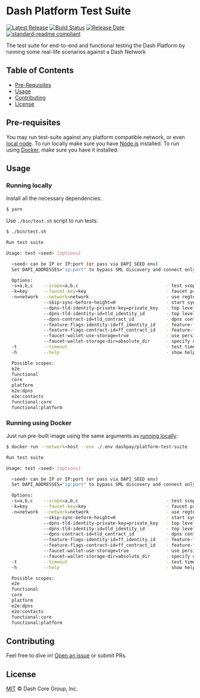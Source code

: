# Dash Platform Test Suite

[![Latest Release](https://img.shields.io/github/v/release/dashevo/platform-test-suite)](https://github.com/dashpay/platform-test-suite/releases/latest)
[![Build Status](https://github.com/dashevo/platform-test-suite/actions/workflows/test_and_release.yml/badge.svg)](https://github.com/dashevo/platform-test-suite/actions/workflows/test_and_release.yml)
[![Release Date](https://img.shields.io/github/release-date/dashevo/platform-test-suite)](https://img.shields.io/github/release-date/dashevo/platform-test-suite)
[![standard-readme compliant](https://img.shields.io/badge/readme%20style-standard-brightgreen)](https://github.com/RichardLitt/standard-readme)

The test suite for end-to-end and functional testing the Dash Platform by running some real-life scenarios against a Dash Network

## Table of Contents
- [Pre-Requisites](#pre-requisites)
- [Usage](#usage)
- [Contributing](#contributing)
- [License](#license)

## Pre-requisites

You may run test-suite against any platform compatible network, or even [local node](https://github.com/dashpay/platform/tree/master/packages/dashmate).
To run locally make sure you have [Node.js](https://nodejs.org/) installed.
To run using [Docker](https://www.docker.com/), make sure you have it installed.

## Usage

### Running locally

Install all the necessary dependencies:

```sh
$ yarn
```

Use `./bin/test.sh` script to run tests:

```sh
$ ./bin/test.sh

Run test suite

Usage: test <seed> [options]

  <seed> can be IP or IP:port (or pass via DAPI_SEED env)
  Set DAPI_ADDRESSES="ip:port" to bypass SML discovery and connect only to the given node(s)

  Options:
  -s=a,b,c    --scope=a,b,c                                 - test scope to run
  -k=key      --faucet-key=key                              - faucet private key string
  -n=network  --network=network                             - use regtest, devnet or testnet
              --skip-sync-before-height=H                   - start sync funding wallet from specific height
              --dpns-tld-identity-private-key=private_key   - top level identity private key
              --dpns-tld-identity-id=tld_identity_id        - top level identity id
              --dpns-contract-id=tld_contract_id            - dpns contract id
              --feature-flags-identity-id=ff_identity_id    - feature-flags contract id
              --feature-flags-contract-id=ff_contract_id    - feature-flags contract id
              --faucet-wallet-use-storage=true              - use persistent wallet storage for faucet
              --faucet-wallet-storage-dir=absolute_dir      - specify directory where faucet wallet persistent storage will be stored
  -t          --timeout                                     - test timeout in milliseconds
  -h          --help                                        - show help

  Possible scopes:
  e2e
  functional
  core
  platform
  e2e:dpns
  e2e:contacts
  functional:core
  functional:platform
```

### Running using Docker

Just run pre-built image using the same arguments as [running locally](#running-locally):

```sh
$ docker run --network=host --env ./.env dashpay/platform-test-suite

Run test suite

Usage: test <seed> [options]

  <seed> can be IP or IP:port (or pass via DAPI_SEED env)
  Set DAPI_ADDRESSES="ip:port" to bypass SML discovery and connect only to the given node(s)

  Options:
  -s=a,b,c    --scope=a,b,c                                 - test scope to run
  -k=key      --faucet-key=key                              - faucet private key string
  -n=network  --network=network                             - use regtest, devnet or testnet
              --skip-sync-before-height=H                   - start sync funding wallet from specific height
              --dpns-tld-identity-private-key=private_key   - top level identity private key
              --dpns-tld-identity-id=tld_identity_id        - top level identity id
              --dpns-contract-id=tld_contract_id            - dpns contract id
              --feature-flags-identity-id=ff_identity_id    - feature-flags contract id
              --feature-flags-contract-id=ff_contract_id    - feature-flags contract id
              --faucet-wallet-use-storage=true              - use persistent wallet storage for faucet
              --faucet-wallet-storage-dir=absolute_dir      - specify directory where faucet wallet persistent storage will be stored
  -t          --timeout                                     - test timeout in milliseconds
  -h          --help                                        - show help

  Possible scopes:
  e2e
  functional
  core
  platform
  e2e:dpns
  e2e:contacts
  functional:core
  functional:platform
```

## Contributing

Feel free to dive in! [Open an issue](https://github.com/dashpay/platform/issues/new/choose) or submit PRs.

## License

[MIT](LICENSE) &copy; Dash Core Group, Inc.
